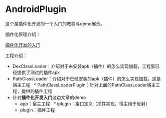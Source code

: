 # AndroidPlugin

这个是插件化开发的一个入门的教程与demo展示。

插件化原理介绍：

[插件化开发的入门](markdown/插件化开发的入门.md)


工程介绍：

* DexClassLoader：介绍对于未安装apk（插件）的怎么实现加载，工程里已经提供了测试的插件apk
* PathClassLoader：介绍对于已经安装的apk（插件）的怎么实现加载，这是宿主工程
   * PathClassLoaderPlugin：针对上面的PathClassLoader宿主工程，提供的插件工程
* 针对**插件化开发入门**这边文章的demo
   * app：宿主工程
   * iplugin：接口定义（插件实现，宿主用于反射）
   * plugin：插件工程
